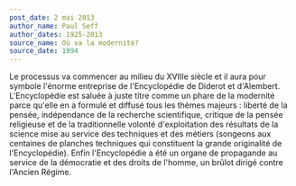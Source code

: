 ```yaml
---
post_date: 2 mai 2013
author_name: Paul Seff
author_dates: 1925-2013
source_name: Où va la modernité?
source_date: 1994
---
```


Le processus va commencer au milieu du XVIIIe siècle et il aura pour symbole l'énorme entreprise de l'Encyclopédie de Diderot et d'Alembert. L'Encyclopédie est saluée à juste titre comme un phare de la modernité parce qu'elle en a formulé et diffusé tous les thèmes majeurs : liberté de la pensée, indépendance de la recherche scientifique, critique de la pensée religieuse et  de la traditionnelle volonté d'exploitation des résultats de la science mise au service des techniques et des métiers (songeons aux centaines de planches techniques qui constituent la grande originalité de l'Encyclopédie). Enfin l'Encyclopédie a été un organe de propagande au service de la démocratie et des droits de l'homme, un brûlot dirigé contre l'Ancien Régime.
